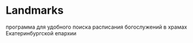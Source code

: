 # Landmarks

программа для удобного поиска расписания богослужений в храмах Екатеринбургской епархии
